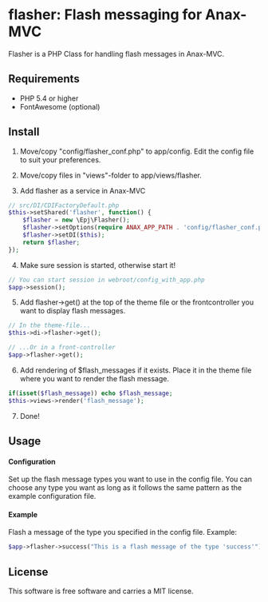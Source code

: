# flasher: Flash messaging for Anax-MVC
Flasher is a PHP Class for handling flash messages in Anax-MVC.

Requirements
--
* PHP 5.4 or higher
* FontAwesome (optional)

Install
--
1. Move/copy "config/flasher_conf.php" to app/config. Edit the config file to suit your preferences.

2. Move/copy files in "views"-folder to app/views/flasher.

3. Add flasher as a service in Anax-MVC

```php
// src/DI/CDIFactoryDefault.php
$this->setShared('flasher', function() {
    $flasher = new \Epj\Flasher();
    $flasher->setOptions(require ANAX_APP_PATH . 'config/flasher_conf.php');
    $flasher->setDI($this);
    return $flasher;
});
```
4. Make sure session is started, otherwise start it!

```php
// You can start session in webroot/config_with_app.php
$app->session();
```

5. Add flasher->get() at the top of the theme file or the frontcontroller you want to display flash messages.

```php
// In the theme-file...
$this->di->flasher->get();

// ...Or in a front-controller
$app->flasher->get();
```

6. Add rendering of $flash_messages if it exists. Place it in the theme file where you want to render the flash message.

```php
if(isset($flash_message)) echo $flash_message;
$this->views->render('flash_message');
```

7. Done!

Usage
--
#### Configuration
Set up the flash message types you want to use in the config file. You can choose any type you want as long as it follows the same pattern as the example configuration file.

#### Example
Flash a message of the type you specified in the config file. Example:
```php
$app->flasher->success("This is a flash message of the type 'success'");
```

License
--

This software is free software and carries a MIT license.
